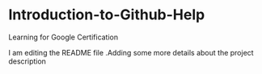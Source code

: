 
# Introduction-to-Github-Help
Learning for Google Certification

I am editing the README file .Adding some more details about the project description
